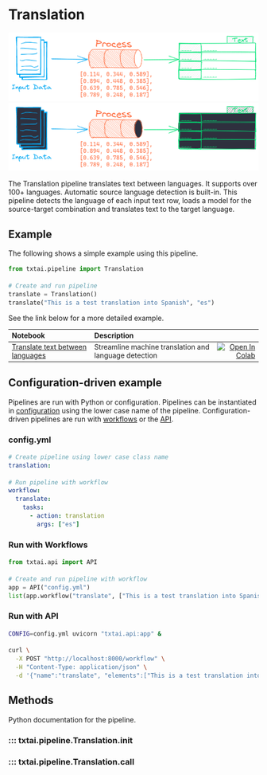 # Translation

![pipeline](../../images/pipeline.png#only-light)
![pipeline](../../images/pipeline-dark.png#only-dark)

The Translation pipeline translates text between languages. It supports over 100+ languages. Automatic source language detection is built-in. This pipeline detects the language of each input text row, loads a model for the source-target combination and translates text to the target language.

## Example

The following shows a simple example using this pipeline.

```python
from txtai.pipeline import Translation

# Create and run pipeline
translate = Translation()
translate("This is a test translation into Spanish", "es")
```

See the link below for a more detailed example.

| Notebook  | Description  |       |
|:----------|:-------------|------:|
| [Translate text between languages](https://github.com/neuml/txtai/blob/master/examples/12_Translate_text_between_languages.ipynb) | Streamline machine translation and language detection | [![Open In Colab](https://colab.research.google.com/assets/colab-badge.svg)](https://colab.research.google.com/github/neuml/txtai/blob/master/examples/12_Translate_text_between_languages.ipynb) |

## Configuration-driven example

Pipelines are run with Python or configuration. Pipelines can be instantiated in [configuration](../../../api/configuration/#pipeline) using the lower case name of the pipeline. Configuration-driven pipelines are run with [workflows](../../../workflow/#configuration-driven-example) or the [API](../../../api#local-instance).

### config.yml
```yaml
# Create pipeline using lower case class name
translation:

# Run pipeline with workflow
workflow:
  translate:
    tasks:
      - action: translation
        args: ["es"]
```

### Run with Workflows

```python
from txtai.api import API

# Create and run pipeline with workflow
app = API("config.yml")
list(app.workflow("translate", ["This is a test translation into Spanish"]))
```

### Run with API

```bash
CONFIG=config.yml uvicorn "txtai.api:app" &

curl \
  -X POST "http://localhost:8000/workflow" \
  -H "Content-Type: application/json" \
  -d '{"name":"translate", "elements":["This is a test translation into Spanish"]}'
```

## Methods 

Python documentation for the pipeline.

### ::: txtai.pipeline.Translation.__init__
### ::: txtai.pipeline.Translation.__call__
